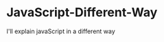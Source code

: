                                                                                                                                    
# JavaScript-Different-Way
I'll explain javaScript in a different way       
  









